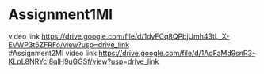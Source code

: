 # Assignment1Ml
video link
https://drive.google.com/file/d/1dyFCq8QPbjUmh43tL_X-EVWP3t6ZFRFo/view?usp=drive_link  
#Assignment2Ml
video link
https://drive.google.com/file/d/1AdFaMd9snR3-KLpL8NRYcI8qlH9uGGSf/view?usp=drive_link

